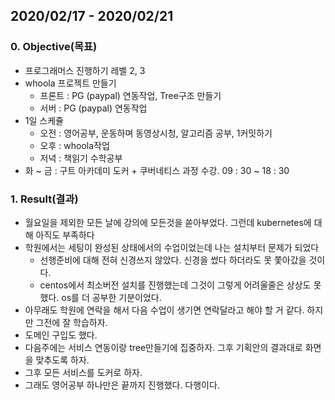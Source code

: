 ## 2020/02/17 - 2020/02/21

### 0. Objective(목표)

- 프로그래머스 진행하기 레벨 2, 3
- whoola 프로젝트 만들기
  - 프론트 : PG (paypal) 연동작업, Tree구조 만들기
  - 서버 : PG (paypal) 연동작업
- 1일 스케쥴
  - 오전 : 영어공부, 운동하며 동영상시청, 알고리즘 공부, 1커밋하기
  - 오후 : whoola작업
  - 저녁 : 책읽기 수학공부
- 화 ~ 금 : 구트 아카데미 도커 + 쿠버네티스 과정 수강. 09 : 30 ~ 18 : 30

### 1. Result(결과)

- 월요일을 제외한 모든 날에 강의에 모든것을 쏟아부었다. 그런데 kubernetes에 대해 아직도 부족하다
- 학원에서는 세팅이 완성된 상태에서의 수업이었는데 나는 설치부터 문제가 되었다
  - 선행준비에 대해 전혀 신경쓰지 않았다. 신경을 썼다 하더라도 못 쫓아갔을 것이다.
  - centos에서 최소버전 설치를 진행했는데 그것이 그렇게 어려울줄은 상상도 못했다. os를 더 공부한 기분이었다.
- 아무래도 학원에 연락을 해서 다음 수업이 생기면 연락달라고 해야 할 거 같다. 하지만 그전에 잘 학습하자.
- 도메인 구입도 했다.
- 다음주에는 서비스 연동이랑 tree만들기에 집중하자. 그후 기획안의 결과대로 화면을 맞추도록 하자.
- 그후 모든 서비스를 도커로 하자.
- 그래도 영어공부 하나만은 끝까지 진행했다. 다행이다.
